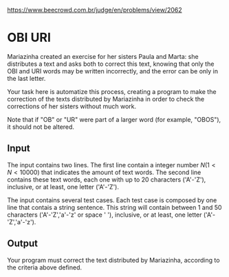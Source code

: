 https://www.beecrowd.com.br/judge/en/problems/view/2062

# OBI URI

Mariazinha created an exercise for her sisters Paula and Marta: she
distributes a text and asks both to correct this text, knowing that only the
OBI and URI words may be written incorrectly, and the error can be only in the
last letter.

Your task here is automatize this process, creating a program to make the
correction of the texts distributed by Mariazinha in order to check the
corrections of her sisters without much work.

Note that if "OB" or "UR" were part of a larger word (for example, "OBOS"), it
should not be altered.

## Input

The input contains two lines. The first line contain a integer number $N (1
\lt N \lt 10000)$ that indicates the amount of text words. The second line
contains these text words, each one with up to 20 characters ('A'-'Z'),
inclusive, or at least, one letter ('A'-'Z').

The input contains several test cases. Each test case is composed by one line
that contais a string sentence. This string will contain between 1 and 50
characters ('A'-'Z','a'-'z' or space ' '), inclusive, or at least, one letter
('A'-'Z','a'-'z').

## Output

Your program must correct the text distributed by Mariazinha, according to the
criteria above defined.
